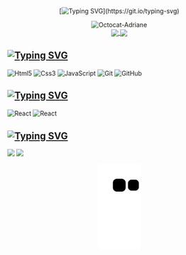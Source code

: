 <div align="center"> 

[![Typing SVG](https://readme-typing-svg.demolab.com?font=Fira+Code&pause=1000&color=DA31F7FF&center=true&vCenter=true&width=435&lines=Hello%2C+my+name+is+Adriane+Maciel;Front+End+developer;Welcome+to+my+profile!)](https://git.io/typing-svg)

</div>

<div align="center">
<img width="160px" alt="Octocat-Adriane" src="https://i.postimg.cc/26HV8Q4L/octocat-1664567542809.png" />
</div>


<div align="center">
  <a href="https://github.com/adrianemaciel">
  <img align="center" height="160em" src="https://github-readme-stats.vercel.app/api/top-langs/?username=adrianemaciel&layout=compact&langs_count=7&theme=dracula" />
  <img align="center" height="160em" src="https://github-readme-stats.vercel.app/api?username=adrianemaciel&show_icons=true&theme=dracula&include_all_commits=true&count_private=true" />
 </div>



## <a href="https://git.io/typing-svg"><img src="https://readme-typing-svg.demolab.com?font=Fira+Code&pause=1000&color=DA31F7&repeat=false&width=435&lines=Skills%3A" alt="Typing SVG" />
</a>

<div>

  <img align="center" alt="Html5" width="30" height="40" src="https://cdn.jsdelivr.net/gh/devicons/devicon/icons/html5/html5-original.svg" />
  <img align="center" alt="Css3" width="30" height="40" src="https://cdn.jsdelivr.net/gh/devicons/devicon/icons/css3/css3-original.svg" /> 
  <img align="center" alt="JavaScript" width="30" height="40" src="https://cdn.jsdelivr.net/gh/devicons/devicon/icons/javascript/javascript-original.svg" /> 
  <img align="center" alt="Git" width="30" height="40" src="https://cdn.jsdelivr.net/gh/devicons/devicon/icons/git/git-original.svg" /> 
  <img align="center" alt="GitHub" width="30" height="40" src="https://cdn.jsdelivr.net/gh/devicons/devicon/icons/github/github-original.svg" />
</div>
          
## <a href="https://git.io/typing-svg"><img src="https://readme-typing-svg.demolab.com?font=Fira+Code&pause=1000&color=DA31F7&repeat=false&width=435&lines=Learning%3A" alt="Typing SVG" /></a>

<div>

  <img align="center" alt="React" width="30" height="40" src="https://cdn.jsdelivr.net/gh/devicons/devicon/icons/react/react-original.svg" />
  <img align="center" alt="React" width="30" height="40" src="https://cdn.jsdelivr.net/gh/devicons/devicon/icons/typescript/typescript-original.svg" />   
  
</div>


## <a href="https://git.io/typing-svg"><img src="https://readme-typing-svg.demolab.com?font=Fira+Code&pause=1000&color=DA31F7&repeat=false&width=435&lines=Contact%3A" alt="Typing SVG" /></a>

<div>

  <a href = "mailto:contato@adrianemaciel.developer"><img src="https://img.shields.io/badge/Gmail-D14836?style=for-the-badge&logo=gmail&logoColor=white" target="_blank"></a>
  <a href="https://www.linkedin.com/in/adrianemacieldeveloper" target="_blank"><img src="https://img.shields.io/badge/-LinkedIn-%230077B5?style=for-the-badge&logo=linkedin&logoColor=white" target="_blank"></a>
  
</div>

<div align="center"> 

![Snake animation](https://github.com/adrianemaciel/adrianemaciel/blob/output/github-contribution-grid-snake.svg)

</div>

